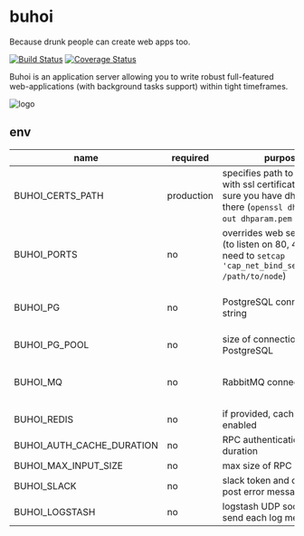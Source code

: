# buhoi

Because drunk people can create web apps too.

[![Build Status](https://travis-ci.org/titarenko/buhoi.svg?branch=master)](https://travis-ci.org/titarenko/buhoi)
[![Coverage Status](https://coveralls.io/repos/github/titarenko/buhoi/badge.svg?branch=master)](https://coveralls.io/github/titarenko/buhoi?branch=master)

Buhoi is an application server allowing you to write robust full-featured web-applications (with background tasks support) within tight timeframes.

![logo](https://i0.wp.com/eduncovered.com/wp-content/uploads/2014/01/simpsons-bender-drunk.jpg)

## env

| name | required | purpose | format | example |
| --- | --- | --- | --- | --- |
| BUHOI_CERTS_PATH | production | specifies path to directory with ssl certificates, make sure you have dhparams there (`openssl dhparam -out dhparam.pem 4096`) | /dir | /var/lib/letsencrypt/my.site.com |
| BUHOI_PORTS | no | overrides web server ports (to listen on 80, 443 you need to `setcap 'cap_net_bind_service=+ep' /path/to/node`) | http;https | 3000;3001 |
| BUHOI_PG | no | PostgreSQL connection string | if provided, then knex instance will be created and exposed | postgres://user:password@host:port/db | |
| BUHOI_PG_POOL | no | size of connection pool for PostgreSQL | integer | 100 |
| BUHOI_MQ | no | RabbitMQ connection string | if provided, mqu instance will be created and exposed | amqp://user:password@host:port/vhost | |
| BUHOI_REDIS | no | if provided, caching will be enabled | redis://host | |
| BUHOI_AUTH_CACHE_DURATION | no | RPC authentication cache duration | time in human readable format | 1 minute |
| BUHOI_MAX_INPUT_SIZE | no | max size of RPC request | size | 10mb |
| BUHOI_SLACK | no | slack token and channel to post error messages | token;channel;icon | xoxb-...;alerts;:hideyourpain: |
| BUHOI_LOGSTASH | no | logstash UDP socket to send each log message | udp://ip:port | udp://192.168.1.10:5000 |
